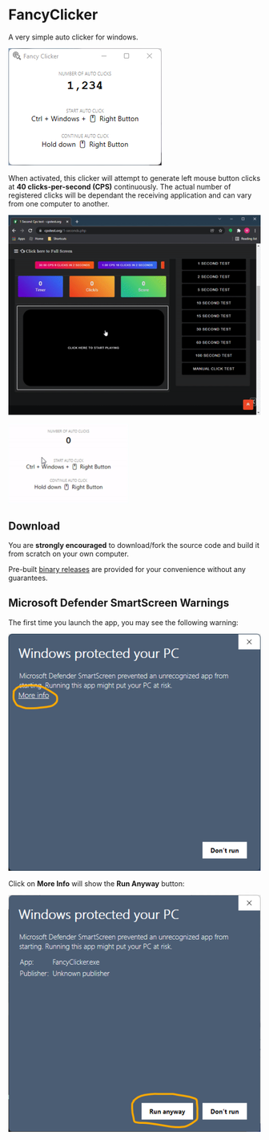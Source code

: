 # FancyClicker

A very simple auto clicker for windows.

![FancyClicker Screenshot](https://github.com/ddwang/FancyClicker/blob/main/docs/screen0.png?raw=true)

When activated, this clicker will attempt to generate left mouse button clicks at <strong>40 clicks-per-second (CPS)</strong> continuously. The actual number of registered clicks will be dependant the receiving application and can vary from one computer to another.

![FancyClicker CPS Demo 2](https://github.com/ddwang/FancyClicker/blob/main/docs/cps-demo2.gif?raw=true)

<img src="https://github.com/ddwang/FancyClicker/blob/main/docs/cps-demo1.gif?raw=true" width="240" />

## Download

You are <strong>strongly encouraged</strong> to download/fork the source code and build it from scratch on your own computer.

Pre-built [binary releases](https://github.com/ddwang/FancyClicker/releases) are provided for your convenience without any guarantees.

## Microsoft Defender SmartScreen Warnings

The first time you launch the app, you may see the following warning:

![Microsoft Defender SmartScreen Warning #1](https://github.com/ddwang/FancyClicker/blob/main/docs/screen1.png?raw=true)

Click on <strong>More Info</strong> will show the <strong>Run Anyway</strong> button:

![Microsoft Defender SmartScreen Warning #2](https://github.com/ddwang/FancyClicker/blob/main/docs/screen2.png?raw=true)
